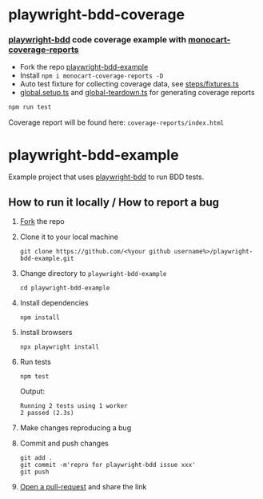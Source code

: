 # playwright-bdd-coverage
### [playwright-bdd](https://github.com/vitalets/playwright-bdd) code coverage example with [monocart-coverage-reports](https://github.com/cenfun/monocart-coverage-reports) 

- Fork the repo [playwright-bdd-example](https://github.com/vitalets/playwright-bdd-example)
- Install `npm i monocart-coverage-reports -D`
- Auto test fixture for collecting coverage data, see [steps/fixtures.ts](steps/fixtures.ts)
- [global.setup.ts](global.setup.ts) and [global-teardown.ts](global-teardown.ts) for generating coverage reports

```sh
npm run test
```
Coverage report will be found here: `coverage-reports/index.html`

# playwright-bdd-example

Example project that uses [playwright-bdd](https://github.com/vitalets/playwright-bdd) to run BDD tests.

## How to run it locally / How to report a bug

1. [Fork](https://github.com/vitalets/playwright-bdd-example/fork) the repo
2. Clone it to your local machine
   ```
   git clone https://github.com/<%your github username%>/playwright-bdd-example.git
   ```

2. Change directory to `playwright-bdd-example`
   ```
   cd playwright-bdd-example
   ```

3. Install dependencies
   ```
   npm install
   ```

4. Install browsers
   ```
   npx playwright install
   ```

5. Run tests
   ```
   npm test
   ```
   Output:
   ```
   Running 2 tests using 1 worker
   2 passed (2.3s)
   ```

6. Make changes reproducing a bug

7. Commit and push changes
   ```
   git add .
   git commit -m'repro for playwright-bdd issue xxx'
   git push
   ```
8. [Open a pull-request](https://github.com/vitalets/playwright-bdd-example/pulls) and share the link